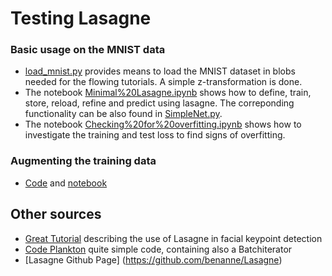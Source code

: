 # Testing Lasagne

### Basic usage on the MNIST data
* [load_mnist.py](load_mnist.py) provides means to load the MNIST dataset in blobs needed for the flowing tutorials. A simple z-transformation is done.
* The notebook [Minimal%20Lasagne.ipynb](http://nbviewer.ipython.org/github/oduerr/dl-playground/blob/master/python/TestingLasagne/Minimal%20Lasagne.ipynb) shows how to define, train, store, reload, refine and predict using lasagne. The correponding functionality can be also found in [SimpleNet.py](SimpleNet.py).
* The notebook [Checking%20for%20overfitting.ipynb](http://nbviewer.ipython.org/github/oduerr/dl-playground/blob/master/python/TestingLasagne/Checking%20for%20overfitting.ipynb) shows how to investigate the training and test loss to find signs of overfitting.

### Augmenting the training data
* [Code](TrainingIterator.py) and [notebook](http://nbviewer.ipython.org/github/oduerr/dl-playground/blob/master/python/TestingLasagne/DataAugmentation.ipynb)


## Other sources

* [Great Tutorial](http://danielnouri.org/notes/2014/12/17/using-convolutional-neural-nets-to-detect-facial-keypoints-tutorial/) describing the use of Lasagne in facial keypoint detection
* [Code Plankton](https://github.com/msegala/Kaggle-National_Data_Science_Bowl) quite simple code, containing also a Batchiterator
* [Lasagne Github Page] (https://github.com/benanne/Lasagne) 
